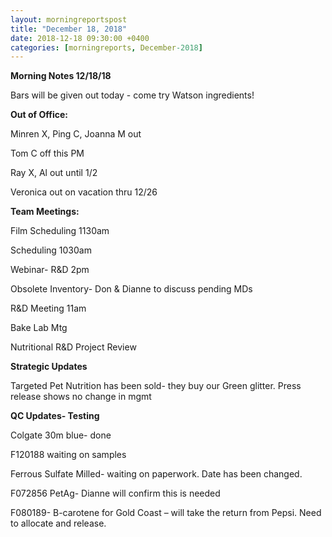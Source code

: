 ```yaml
---  
layout: morningreportspost  
title: "December 18, 2018"  
date: 2018-12-18 09:30:00 +0400  
categories: [morningreports, December-2018]  
---
```


**Morning Notes 12/18/18**

Bars will be given out today - come try Watson ingredients!

**Out of Office:**

Minren X, Ping C, Joanna M out

Tom C off this PM

Ray X, Al out until 1/2

Veronica out on vacation thru 12/26

**Team Meetings:**

Film Scheduling 1130am

Scheduling 1030am

Webinar- R&D 2pm

Obsolete Inventory- Don & Dianne to discuss pending MDs

R&D Meeting 11am

Bake Lab Mtg

Nutritional R&D Project Review

**Strategic Updates**

Targeted Pet Nutrition has been sold- they buy our Green glitter. Press release
shows no change in mgmt

**QC Updates- Testing**

Colgate 30m blue- done

F120188 waiting on samples

Ferrous Sulfate Milled- waiting on paperwork. Date has been changed.

F072856 PetAg- Dianne will confirm this is needed

F080189- B-carotene for Gold Coast – will take the return from Pepsi. Need to
allocate and release.
